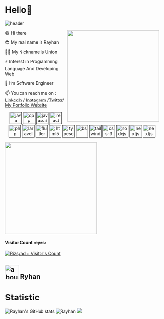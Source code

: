 # Hello👋

<div style="width: 10px;"></div>

![header](https://capsule-render.vercel.app/api?type=waving&color=auto&height=220&section=header&text=Ryhann%20チムハ&fontSize=60&animation=fadeIn&fontAlignY=38&desc=17yo%20Software%20and%20Web%20Developer&descAlignY=51&descAlign=62)
<div style="width: 10px;"></div>

<img align="right" width="300" src="https://i.imgur.com/ugWb6BU.gif" />




😄 Hi there
 
😎 My real name is Rayhan

🐱‍🚀 My Nickname is Union

⚡ Interest in  Programming Language And Developing Web

🌱 I’m Software Engineer 

📫 You can reach me on : [LinkedIn](https://www.linkedin.com/in/rayhan-putra-69a038213?lipi=urn%3Ali%3Apage%3Ad_flagship3_profile_view_base_contact_details%3Bps9HWVa4Td%2BrKfSInMyS6g%3D%3D) / [Instagram](https://www.instagram.com/spcyl_/) /[Twitter](https://twitter.com/Rayhan26901596)/ [My Portfolio Website](https://rayhan-union.netlify.app/)

<p align="center">
   <a href="">
      <img src="https://github.com/get-icon/geticon/blob/master/icons/java.svg" alt="java" width="40" height="40"/>
   </a>
   <a href="">
      <img src="https://github.com/get-icon/geticon/blob/master/icons/c-plusplus.svg" alt="cpp" width="40" height="40"/>
   </a>
   <a href="">
      <img src="https://github.com/get-icon/geticon/blob/master/icons/javascript.svg" alt="javascript" width="40" height="40"/>
   </a>
   <a href="">
      <img src="https://github.com/get-icon/geticon/blob/master/icons/react.svg" alt="react" width="40" height="40"/>
   </a>
  <a href="">
      <img src="https://cdn.jsdelivr.net/gh/devicons/devicon/icons/php/php-original.svg" alt="php" width="40" height="40"/>
   </a>
   <a href="">
      <img src="https://github.com/get-icon/geticon/blob/master/icons/laravel.svg" alt="laravel" width="40" height="40"/>
   </a>
  <a href="">
      <img src="https://github.com/get-icon/geticon/blob/master/icons/flutter.svg" alt="flutter" width="40" height="40"/>
   </a>
 <a href="">
      <img src="https://github.com/get-icon/geticon/blob/master/icons/html-5.svg" alt="html5" width="40" height="40"/>
   </a>
 <a href="">
      <img src="https://cdn.jsdelivr.net/gh/devicons/devicon/icons/typescript/typescript-original.svg" alt="typescript" width="40" height="40"/>
   </a>
 <a href="">
      <img src="https://github.com/get-icon/geticon/blob/master/icons/bootstrap.svg" alt="bs" width="40" height="40"/>
   </a>
 <a href="">
      <img src="https://tailwindcss.com/favicons/favicon-32x32.png?v=3" alt="tailwind" width="40" height="40"/>
   </a>
  <a href="">
      <img src="https://github.com/get-icon/geticon/blob/master/icons/css-3.svg" alt="css-3" width="40" height="40"/>
   </a>
 <a href="">
      <img src="https://github.com/get-icon/geticon/blob/master/icons/nodejs-icon.svg" alt="nodejs" width="40" height="40"/>
   </a>
 <a href="">
      <img src="https://github.com/get-icon/geticon/blob/master/icons/nextjs-icon.svg" alt="nextjs" width="40" height="40"/>
   </a>
 <a href="">
      <img src="https://cdn.jsdelivr.net/gh/devicons/devicon/icons/visualstudio/visualstudio-plain.svg" alt="nextjs" width="40" height="40"/>
   </a>
</p>

<img width="300" src="https://c.tenor.com/pLhhw8tQib0AAAAC/killua-hunter-x-hunter.gif" />

<h4>Visitor Count :eyes:</h4>
<p>
    <a href="https://github.com/Ryhann">
        <img src="https://profile-counter.glitch.me/{Ryhann}/count.svg" alt="Rizsyad :: Visitor's Count" />
    </a>
</p>

## <img width="45" alt="about" src="https://raw.github.com/elizarov/elizarov/master/about.png"> Ryhan



# Statistic #

![Rayhan's GitHub stats](https://github-readme-stats.vercel.app/api?username=Ryhann&theme=radical&show_icons=true) ![Rayhan](https://github-readme-stats.vercel.app/api/top-langs/?username=Ryhann&hide=html&layout=compact&theme=radical)
![](https://github-profile-summary-cards.vercel.app/api/cards/profile-details?username=Ryhann&theme=monokai)
